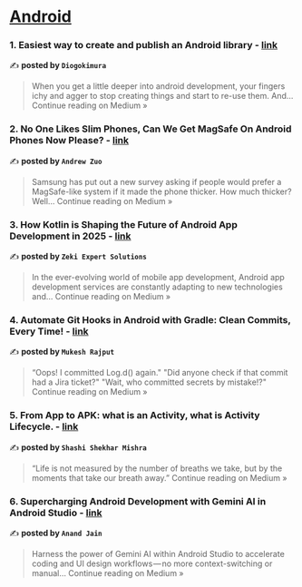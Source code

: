 
<h1><a href=https://medium.com/tag/android/recommended target="_blank" rel="noopener noreferrer">Android</a></h1>
<h3>1. Easiest way to create and publish an Android library - <a href="https://medium.com/@diogokimura94/easiest-way-to-create-and-publish-an-android-library-ee953f7d946a?source=rss------android-5" target="_blank" rel="noopener noreferrer">link</a></h3>

✍️ **posted by `Diogokimura`**

<blockquote>When you get a little deeper into android development, your fingers ichy and agger to stop creating things and start to re-use them. And…
Continue reading on Medium »</blockquote>

<h3>2. No One Likes Slim Phones, Can We Get MagSafe On Android Phones Now Please? - <a href="https://medium.com/@impure/no-one-likes-slim-phones-can-we-get-magsafe-on-android-phones-now-please-b051a9ab727d?source=rss------android-5" target="_blank" rel="noopener noreferrer">link</a></h3>

✍️ **posted by `Andrew Zuo`**

<blockquote>Samsung has put out a new survey asking if people would prefer a MagSafe-like system if it made the phone thicker. How much thicker? Well…
Continue reading on Medium »</blockquote>

<h3>3. How Kotlin is Shaping the Future of Android App Development in 2025 - <a href="https://medium.com/@zekiexpertsolutions/how-kotlin-is-shaping-the-future-of-android-app-development-in-2025-a2284e1d2fdf?source=rss------android-5" target="_blank" rel="noopener noreferrer">link</a></h3>

✍️ **posted by `Zeki Expert Solutions`**

<blockquote>In the ever-evolving world of mobile app development, Android app development services are constantly adapting to new technologies and…
Continue reading on Medium »</blockquote>

<h3>4.  Automate Git Hooks in Android with Gradle: Clean Commits, Every Time! - <a href="https://medium.com/@rajputmukesh748/automate-git-hooks-in-android-with-gradle-clean-commits-every-time-bcc91c2bfd29?source=rss------android-5" target="_blank" rel="noopener noreferrer">link</a></h3>

✍️ **posted by `Mukesh Rajput`**

<blockquote>“Oops! I committed Log.d() again."
"Did anyone check if that commit had a Jira ticket?"
"Wait, who committed secrets by mistake!?"
Continue reading on Medium »</blockquote>

<h3>5. From App to APK: what is an Activity, what is Activity Lifecycle. - <a href="https://medium.com/@shekhar_mishra/from-app-to-apk-what-is-an-activity-what-is-activity-lifecycle-d808d8efba8f?source=rss------android-5" target="_blank" rel="noopener noreferrer">link</a></h3>

✍️ **posted by `Shashi Shekhar Mishra`**

<blockquote>“Life is not measured by the number of breaths we take, but by the moments that take our breath away.”
Continue reading on Medium »</blockquote>

<h3>6. Supercharging Android Development with Gemini AI in Android Studio - <a href="https://medium.com/@jainanand.jain2/supercharging-android-development-with-gemini-ai-in-android-studio-95909a5a29e0?source=rss------android-5" target="_blank" rel="noopener noreferrer">link</a></h3>

✍️ **posted by `Anand Jain`**

<blockquote>Harness the power of Gemini AI within Android Studio to accelerate coding and UI design workflows — no more context-switching or manual…
Continue reading on Medium »</blockquote>

